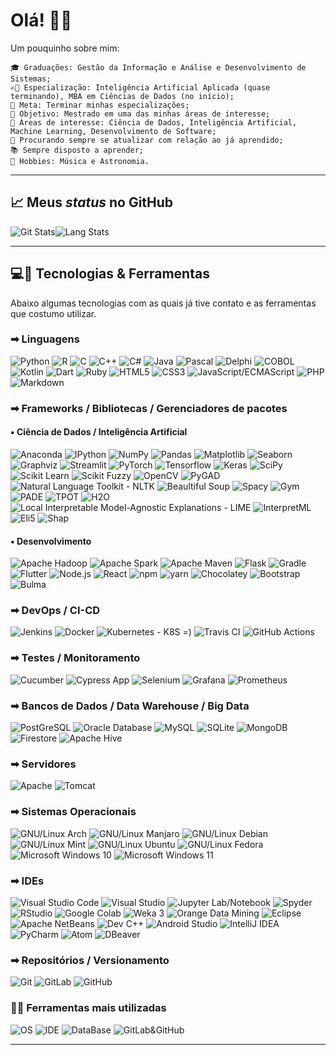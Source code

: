 # Olá! &#x1F44B;&#x1F604;

Um pouquinho sobre mim:

    🎓 Graduações: Gestão da Informação e Análise e Desenvolvimento de Sistemas;
    ✍🏻 Especialização: Inteligência Artificial Aplicada (quase terminando), MBA em Ciências de Dados (no início);
    🔬 Meta: Terminar minhas especializações;
    🔭 Objetivo: Mestrado em uma das minhas áreas de interesse;
    🤖 Áreas de interesse: Ciência de Dados, Inteligência Artificial, Machine Learning, Desenvolvimento de Software;
    📑 Procurando sempre se atualizar com relação ao já aprendido;
    📚 Sempre disposto a aprender;
    🎼 Hobbies: Música e Astronomia.

---

## &#x1F4C8; Meus *status* no GitHub

![Git Stats](https://github-readme-stats.vercel.app/api?username=luishpaiva&show_icons=true&include_all_commits=true&count_private=true)![Lang Stats](https://github-readme-stats.vercel.app/api/top-langs/?username=luishpaiva&layout=compact&langs_count=16&hide=jupyter%20notebook)

---

## &#x1F4BB;&#x1F527; Tecnologias & Ferramentas

Abaixo algumas tecnologias com as quais já tive contato e as ferramentas que costumo utilizar.

### &#x27A1; Linguagens

![Python](./icons/python.svg) ![R](./icons/r.svg) ![C](./icons/c.svg) ![C++](./icons/cplusplus.svg) ![C#](./icons/csharp.svg) ![Java](./icons/java.svg) ![Pascal](./icons/pascal.svg) ![Delphi](./icons/delphi.svg) ![COBOL](./icons/cobol.svg) ![Kotlin](./icons/kotlin.svg) ![Dart](./icons/dart.svg) ![Ruby](./icons/ruby.svg) ![HTML5](./icons/html.svg) ![CSS3](./icons/css3.svg) ![JavaScript/ECMAScript](./icons/javascript.svg) ![PHP](./icons/php.svg) ![Markdown](./icons/markdown.svg)

### &#x27A1; Frameworks / Bibliotecas / Gerenciadores de pacotes

#### &#x25AA; Ciência de Dados / Inteligência Artificial

![Anaconda](./icons/anaconda.svg) ![IPython](./icons/ipython.svg) ![NumPy](./icons/numpy.svg) ![Pandas](./icons/pandas.svg) ![Matplotlib](./icons/matplotlib.svg) ![Seaborn](./icons/seaborn.svg) ![Graphviz](./icons/graphviz.svg) ![Streamlit](./icons/streamlit.svg) ![PyTorch](./icons/pytorch.svg) ![Tensorflow](./icons/tensorflow.svg) ![Keras](./icons/keras.svg) ![SciPy](./icons/scipy.svg) ![Scikit Learn](./icons/scikitlearn.svg) ![Scikit Fuzzy](./icons/scikitfuzzy.svg) ![OpenCV](./icons/opencv.svg) ![PyGAD](./icons/pygad.svg) ![Natural Language Toolkit - NLTK](./icons/nltk.svg) ![Beaultiful Soup](./icons/bs4.svg) ![Spacy](./icons/spacy.svg) ![Gym](./icons/gym.svg) ![PADE](./icons/pade.svg) ![TPOT](./icons/tpot.svg) ![H2O](./icons/h2o.svg) ![Local Interpretable Model-Agnostic Explanations - LIME](./icons/lime.svg) ![InterpretML](./icons/interpretml.svg) ![Eli5](./icons/eli5.svg) ![Shap](./icons/shap.svg)

#### &#x25AA; Desenvolvimento

![Apache Hadoop](./icons/hadoop.svg) ![Apache Spark](./icons/spark.svg) ![Apache Maven](./icons/maven.svg) ![Flask](./icons/flask.svg) ![Gradle](./icons/gradle.svg) ![Flutter](./icons/flutter.svg) ![Node.js](./icons/nodejs.svg) ![React](./icons/react.svg) ![npm](./icons/npm.svg) ![yarn](./icons/yarn.svg) ![Chocolatey](./icons/chocolatey.svg) ![Bootstrap](./icons/bootstrap.svg) ![Bulma](./icons/bulma.svg)

### &#x27A1; DevOps / CI-CD

![Jenkins](./icons/jenkins.svg) ![Docker](./icons/docker.svg) ![Kubernetes - K8S =)](./icons/kubernetes.svg) ![Travis CI](./icons/travisci.svg) ![GitHub Actions](./icons/githubactions.svg)

### &#x27A1; Testes / Monitoramento

![Cucumber](./icons/cucumber.svg) ![Cypress App](./icons/cypress.svg) ![Selenium](./icons/selenium.svg) ![Grafana](./icons/grafana.svg) ![Prometheus](./icons/prometheus.svg)

### &#x27A1; Bancos de Dados / Data Warehouse / Big Data

![PostGreSQL](./icons/postgresql.svg) ![Oracle Database](./icons/oracle.svg) ![MySQL](./icons/mysql.svg) ![SQLite](./icons/sqlite.svg) ![MongoDB](./icons/mongodb.svg) ![Firestore](./icons/firestore.svg) ![Apache Hive](./icons/hive.svg)

### &#x27A1; Servidores

![Apache](./icons/apache.svg) ![Tomcat](./icons/tomcat.svg)

### &#x27A1; Sistemas Operacionais

![GNU/Linux Arch](./icons/arch.svg) ![GNU/Linux Manjaro](./icons/manjaro.svg) ![GNU/Linux Debian](./icons/debian.svg) ![GNU/Linux Mint](./icons/mint.svg) ![GNU/Linux Ubuntu](./icons/ubuntu.svg) ![GNU/Linux Fedora](./icons/fedora.svg) ![Microsoft Windows 10](./icons/windows10.svg) ![Microsoft Windows 11](./icons/windows11.svg)

### &#x27A1; IDEs

![Visual Studio Code](./icons/vscode.svg) ![Visual Studio](./icons/visualstudio.svg) ![Jupyter Lab/Notebook](./icons/jupyter.svg) ![Spyder](./icons/spyder.svg) ![RStudio](./icons/rstudio.svg) ![Google Colab](./icons/googlecolab.svg) ![Weka 3](./icons/weka.svg) ![Orange Data Mining](./icons/orange.svg) ![Eclipse](./icons/eclipse.svg) ![Apache NetBeans](./icons/netbeans.svg) ![Dev C++](./icons/devcplusplus.svg) ![Android Studio](./icons/androidstudio.svg) ![IntelliJ IDEA](./icons/intellij.svg) ![PyCharm](./icons/pycharm.svg) ![Atom](./icons/atom.svg) ![DBeaver](./icons/dbeaver.svg)

### &#x27A1; Repositórios / Versionamento

![Git](./icons/git.svg) ![GitLab](./icons/gitlab.svg) ![GitHub](./icons/github.svg)

### &#x1F468;&#x200D;&#x1F4BB; Ferramentas mais utilizadas

![OS](https://img.shields.io/badge/OS-Arch&Windows-informational?style=flat&logo=arch&windows%logoColor=white&color=blue) ![IDE](https://img.shields.io/badge/IDE-Visual_Studio_Code-informational?style=flat&logo=visualstudiocode&logoColor=white&color=blue) ![DataBase](https://img.shields.io/badge/DataBase-PostgreSQL-informational?style=flat&logo=postgresql&logoColor=white&color=blue) ![GitLab&GitHub](https://img.shields.io/badge/Version_Control-GitLab&GitHub-informational?style=flat&logo=git&logoColor=white&color=blue)

---
